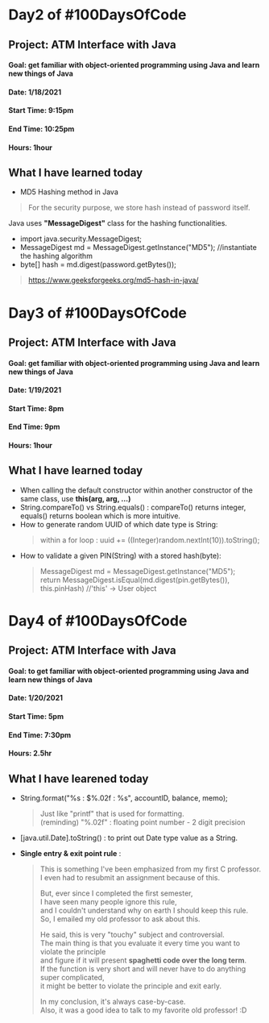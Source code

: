 # Day2 of #100DaysOfCode
## Project: ATM Interface with Java
#### Goal: get familiar with object-oriented programming using Java and learn new things of Java
#### Date: 1/18/2021
#### Start Time: 9:15pm
#### End Time: 10:25pm
#### Hours: 1hour

## What I have learned today
* MD5 Hashing method in Java
> For the security purpose, we store hash instead of password itself.

Java uses **"MessageDigest"** class for the hashing functionalities.   
* import java.security.MessageDigest;
* MessageDigest md = MessageDigest.getInstance("MD5");  //instantiate the hashing algorithm
* byte[] hash = md.digest(password.getBytes());
> https://www.geeksforgeeks.org/md5-hash-in-java/


# Day3 of #100DaysOfCode
## Project: ATM Interface with Java
#### Goal: get familiar with object-oriented programming using Java and learn new things of Java
#### Date: 1/19/2021
#### Start Time: 8pm
#### End Time: 9pm
#### Hours: 1hour

## What I have learned today
* When calling the default constructor within another constructor of the same class, use **this(arg, arg, ...)**     
* String.compareTo() vs String.equals() : compareTo() returns integer, equals() returns boolean which is more intuitive.
* How to generate random UUID of which date type is String:          
  > within a for loop : uuid += ((Integer)random.nextInt(10)).toString();
* How to validate a given PIN(String) with a stored hash(byte):
  > MessageDigest md = MessageDigest.getInstance("MD5");                      
  > return MessageDigest.isEqual(md.digest(pin.getBytes()), this.pinHash)  //'this' -> User object


# Day4 of #100DaysOfCode
## Project: ATM Interface with Java
#### Goal: to get familiar with object-oriented programming using Java and learn new things of Java
#### Date: 1/20/2021
#### Start Time: 5pm
#### End Time: 7:30pm
#### Hours: 2.5hr

## What I have learened today
* String.format("%s : $%.02f : %s", accountID, balance, memo);
	> Just like "printf" that is used for formatting.           
	> (reminding) "%.02f" : floating point number - 2 digit precision
* [java.util.Date].toString() : to print out Date type value as a String.

* **Single entry & exit point rule** : 
	> This is something I've been emphasized from my first C professor.          
	> I even had to resubmit an assignment because of this.   
	>                    	                
	> But, ever since I completed the first semester,           
	> I have seen many people ignore this rule,              
	> and I couldn't understand why on earth I should keep this rule.          
	> So, I emailed my old professor to ask about this.    
	>                    
	> He said, this is very "touchy" subject and controversial.                 
	> The main thing is that you evaluate it every time you want to violate the principle        
	> and figure if it will present **spaghetti code over the long term**.             
	> If the function is very short and will never have to do anything super complicated,              
	> it might be better to violate the principle and exit early.             
	>                    
	> In my conclusion, it's always case-by-case.             
	> Also, it was a good idea to talk to my favorite old professor! :D             
